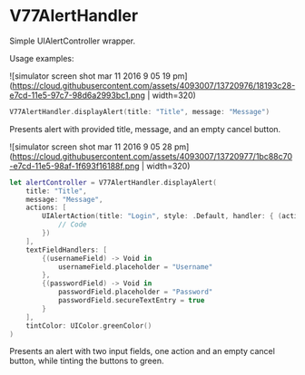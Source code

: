 # V77AlertHandler
Simple UIAlertController wrapper.

Usage examples:

![simulator screen shot mar 11 2016 9 05 19 pm](https://cloud.githubusercontent.com/assets/4093007/13720976/18193c28-e7cd-11e5-97c7-98d6a2993bc1.png | width=320)

````swift
V77AlertHandler.displayAlert(title: "Title", message: "Message")
````
Presents alert with provided title, message, and an empty cancel button.

![simulator screen shot mar 11 2016 9 05 28 pm](https://cloud.githubusercontent.com/assets/4093007/13720977/1bc88c70-e7cd-11e5-98af-1f693f16188f.png | width=320)

````swift
let alertController = V77AlertHandler.displayAlert(
    title: "Title",
    message: "Message",
    actions: [
    	UIAlertAction(title: "Login", style: .Default, handler: { (action) -> Void in
    		// Code
    	})
    ],
    textFieldHandlers: [
    	{(usernameField) -> Void in
    		usernameField.placeholder = "Username"
    	},
    	{(passwordField) -> Void in
    		passwordField.placeholder = "Password"
    		passwordField.secureTextEntry = true
    	}
    ],
    tintColor: UIColor.greenColor()
)
````
Presents an alert with two input fields, one action and an empty cancel button, while tinting the buttons to green.
